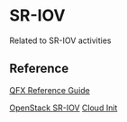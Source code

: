 # SR-IOV
Related to SR-IOV activities

## Reference
[QFX Reference Guide](https://www.juniper.net/documentation/en_US/junos/topics/task/configuration/dhcp-server-cli-els.html)

[OpenStack SR-IOV](https://docs.openstack.org/neutron/pike/admin/config-sriov.html)
[Cloud Init](https://www.digitalocean.com/community/tutorials/an-introduction-to-cloud-config-scripting)
